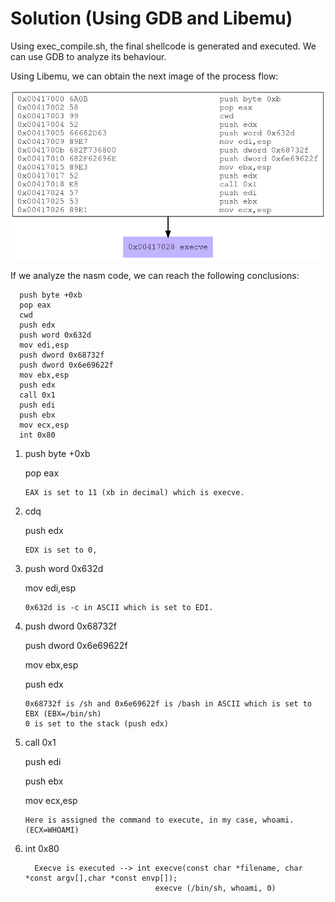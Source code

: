 # Solution (Using GDB and Libemu)

Using exec_compile.sh, the final shellcode is generated and executed. We can use GDB to analyze its behaviour. 

Using Libemu, we can obtain the next image of the process flow:

![alt text](https://github.com/MrSquid25/SLAE/blob/master/Assignment%205/exec/exec.png "Flow")

If we analyze the nasm code, we can reach the following conclusions:

      push byte +0xb
      pop eax
      cwd
      push edx
      push word 0x632d
      mov edi,esp
      push dword 0x68732f
      push dword 0x6e69622f
      mov ebx,esp
      push edx
      call 0x1
      push edi
      push ebx
      mov ecx,esp
      int 0x80


1)    push byte +0xb

      pop eax
          
          EAX is set to 11 (xb in decimal) which is execve. 
      
2)    cdq

      push edx
            
          EDX is set to 0, 
    
3)    push word 0x632d

      mov edi,esp
      
          0x632d is -c in ASCII which is set to EDI.
     
 4)   push dword 0x68732f
 
      push dword 0x6e69622f
      
      mov ebx,esp
      
      push edx
      
          0x68732f is /sh and 0x6e69622f is /bash in ASCII which is set to EBX (EBX=/bin/sh)
          0 is set to the stack (push edx)
    
  5)  call 0x1
  
      push edi
      
      push ebx
      
      mov ecx,esp
      
          Here is assigned the command to execute, in my case, whoami. (ECX=WHOAMI)
          
   6) int 0x80 
   
            Execve is executed --> int execve(const char *filename, char *const argv[],char *const envp[]);
                                       execve (/bin/sh, whoami, 0)
